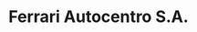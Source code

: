 ---
title: "Ferrari Autocentro S.A."
url: /ciudad-del-este/ferrari-autocentro-s-a/
shop: reparación de automóviles
---